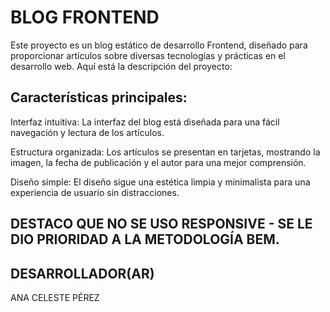 # BLOG FRONTEND

<p>Este proyecto es un blog estático de desarrollo Frontend, diseñado para proporcionar artículos sobre diversas tecnologías y prácticas en el desarrollo web. Aquí está la descripción del proyecto:</p>

## Características principales:
<p>Interfaz intuitiva: La interfaz del blog está diseñada para una fácil navegación y lectura de los artículos.</p>
<p>Estructura organizada: Los artículos se presentan en tarjetas, mostrando la imagen, la fecha de publicación y el autor para una mejor comprensión.</p>
<p>Diseño simple: El diseño sigue una estética limpia y minimalista para una experiencia de usuario sin distracciones.

## DESTACO QUE NO SE USO RESPONSIVE - SE LE DIO PRIORIDAD A LA METODOLOGÍA BEM.

## DESARROLLADOR(AR)

<p>ANA CELESTE PÉREZ</p>